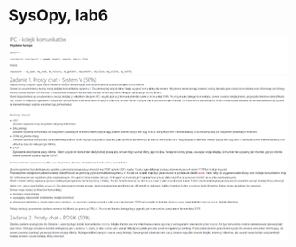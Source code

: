 # SysOpy, lab6
<img src="../img/6.1.png" style="zoom:100%;" />
<img src="../img/6.2.png" style="zoom:100%;" />